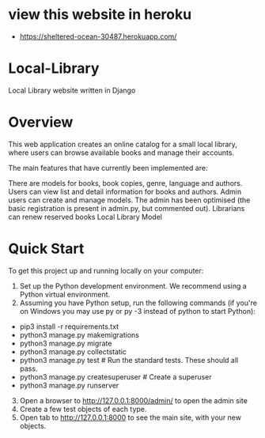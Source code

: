 # view this website in heroku 
  - https://sheltered-ocean-30487.herokuapp.com/

# Local-Library
Local Library website written in Django

# Overview
This web application creates an online catalog for a small local library, where users can browse available books and manage their accounts.

The main features that have currently been implemented are:

There are models for books, book copies, genre, language and authors.
Users can view list and detail information for books and authors.
Admin users can create and manage models. The admin has been optimised (the basic registration is present in admin.py, but commented out).
Librarians can renew reserved books
Local Library Model

# Quick Start
To get this project up and running locally on your computer:

1. Set up the Python development environment. We recommend using a Python virtual environment.
2. Assuming you have Python setup, run the following commands (if you're on Windows you may use py or py -3 instead of python to start Python):
  - pip3 install -r requirements.txt
  - python3 manage.py makemigrations
  - python3 manage.py migrate
  - python3 manage.py collectstatic
  - python3 manage.py test # Run the standard tests. These should all pass.
  - python3 manage.py createsuperuser # Create a superuser
  - python3 manage.py runserver
3. Open a browser to http://127.0.0.1:8000/admin/ to open the admin site
4. Create a few test objects of each type.
5. Open tab to http://127.0.0.1:8000 to see the main site, with your new objects.
